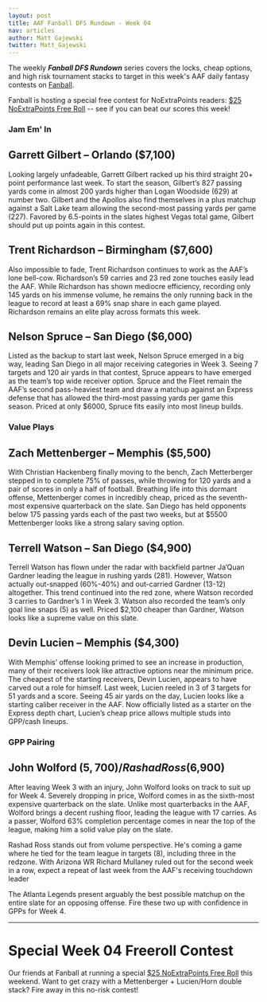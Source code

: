 ```yaml
---
layout: post
title: AAF Fanball DFS Rundown - Week 04
nav: articles
author: Matt Gajewski
twitter: Matt_Gajewski
---
```


The weekly **_Fanball DFS Rundown_** series covers the locks, cheap options, and high risk tournament stacks to target in this week's AAF daily fantasy contests on [Fanball](https://www.fanball.com/lobby/salary-cap?sport=AAF).

Fanball is hosting a special free contest for NoExtraPoints readers: [\$25 NoExtraPoints Free Roll](https://www.fanball.com/contests/63HXwz) -- see if you can beat our scores this week!

<h3 class="team-header aaf-header">Jam Em' In</h3>

## Garrett Gilbert – Orlando (\$7,100)

Looking largely unfadeable, Garrett Gilbert racked up his third straight 20+ point performance last week. To start the season, Gilbert’s 827 passing yards come in almost 200 yards higher than Logan Woodside (629) at number two. Gilbert and the Apollos also find themselves in a plus matchup against a Salt Lake team allowing the second-most passing yards per game (227). Favored by 6.5-points in the slates highest Vegas total game, Gilbert should put up points again in this contest.

## Trent Richardson – Birmingham (\$7,600)

Also impossible to fade, Trent Richardson continues to work as the AAF’s lone bell-cow. Richardson’s 59 carries and 23 red zone touches easily lead the AAF. While Richardson has shown mediocre efficiency, recording only 145 yards on his immense volume, he remains the only running back in the league to record at least a 69% snap share in each game played. Richardson remains an elite play across formats this week.

## Nelson Spruce – San Diego (\$6,000)

Listed as the backup to start last week, Nelson Spruce emerged in a big way, leading San Diego in all major receiving categories in Week 3. Seeing 7 targets and 120 air yards in that contest, Spruce appears to have emerged as the team’s top wide receiver option. Spruce and the Fleet remain the AAF’s second pass-heaviest team and draw a matchup against an Express defense that has allowed the third-most passing yards per game this season. Priced at only \$6000, Spruce fits easily into most lineup builds.

<h3 class="team-header aaf-header">Value Plays</h3>

## Zach Mettenberger – Memphis (\$5,500)

With Christian Hackenberg finally moving to the bench, Zach Metterberger stepped in to complete 75% of passes, while throwing for 120 yards and a pair of scores in only a half of football. Breathing life into this dormant offense, Mettenberger comes in incredibly cheap, priced as the seventh-most expensive quarterback on the slate. San Diego has held opponents below 175 passing yards each of the past two weeks, but at \$5500 Mettenberger looks like a strong salary saving option.

## Terrell Watson – San Diego (\$4,900)

Terrell Watson has flown under the radar with backfield partner Ja’Quan Gardner leading the league in rushing yards (281). However, Watson actually out-snapped (60%-40%) and out-carried Gardner (13-12) altogether. This trend continued into the red zone, where Watson recorded 3 carries to Gardner’s 1 in Week 3. Watson also recorded the team’s only goal line snaps (5) as well. Priced \$2,100 cheaper than Gardner, Watson looks like a supreme value on this slate.

## Devin Lucien – Memphis (\$4,300)

With Memphis’ offense looking primed to see an increase in production, many of their receivers look like attractive options near the minimum price. The cheapest of the starting receivers, Devin Lucien, appears to have carved out a role for himself. Last week, Lucien reeled in 3 of 3 targets for 51 yards and a score. Seeing 45 air yards on the day, Lucien looks like a starting caliber receiver in the AAF. Now officially listed as a starter on the Express depth chart, Lucien’s cheap price allows multiple studs into GPP/cash lineups.

<h3 class="team-header aaf-header">GPP Pairing</h3>

## John Wolford ($5,700) / Rashad Ross ($6,900)

After leaving Week 3 with an injury, John Wolford looks on track to suit up for Week 4. Severely dropping in price, Wolford comes in as the sixth-most expensive quarterback on the slate. Unlike most quarterbacks in the AAF, Wolford brings a decent rushing floor, leading the league with 17 carries. As a passer, Wolford 63% completion percentage comes in near the top of the league, making him a solid value play on the slate.

Rashad Ross stands out from volume perspective. He's coming a game where he tied for the team league in targets (8), including three in the redzone. With Arizona WR Richard Mullaney ruled out for the second week in a row, expect a repeat of last week from the AAF's receiving touchdown leader

The Atlanta Legends present arguably the best possible matchup on the entire slate for an opposing offense. Fire these two up with confidence in GPPs for Week 4.

---

# Special Week 04 Freeroll Contest

Our friends at Fanball at running a special [\$25 NoExtraPoints Free Roll](https://www.fanball.com/contests/63HXwz) this weekend. Want to get crazy with a Mettenberger + Lucien/Horn double stack? Fire away in this no-risk contest!

